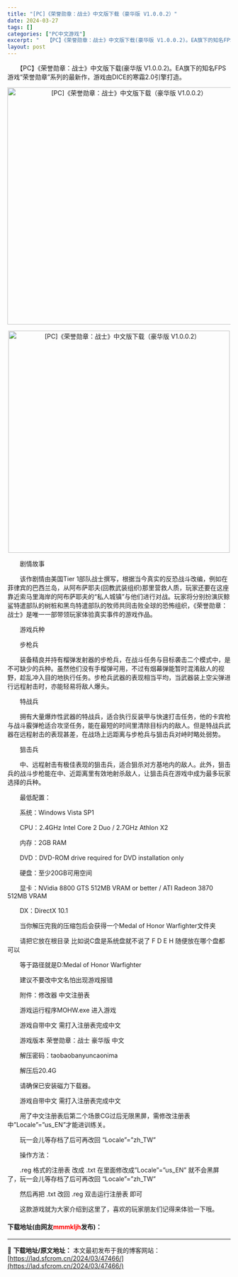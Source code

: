 ```yaml
---
title: "[PC]《荣誉勋章：战士》中文版下载（豪华版 V1.0.0.2）"
date: 2024-03-27
tags: []
categories: ["PC中文游戏"]
excerpt: "　　【PC】《荣誉勋章：战士》中文版下载(豪华版 V1.0.0.2)。EA旗下的知名FPS游戏&ldquo;荣誉勋章&rdquo;系列的最新作，游戏由DICE的寒霜2.0引擎打造。 　　剧情故事 　　该作剧情由美国Tier 1部队战士撰写，根据当今真实的反恐战斗改编，例如在菲律宾的巴西兰岛，从阿布萨&hellip;"
layout: post
---
```


 <p>　　【PC】《荣誉勋章：战士》中文版下载(豪华版 V1.0.0.2)。EA旗下的知名FPS游戏&ldquo;荣誉勋章&rdquo;系列的最新作，游戏由DICE的寒霜2.0引擎打造。</p> <p align="center"><img align="" border="0" src="https://lad.sfcrom.cn/wp-content/uploads/2024/03/20240327_66036e4791a34.webp" width="534" alt="[PC]《荣誉勋章：战士》中文版下载（豪华版 V1.0.0.2）" /></p> <p align="center"><img align="" border="0" src="https://lad.sfcrom.cn/wp-content/uploads/2024/03/20240327_66036e480d45e.webp" width="500" alt="[PC]《荣誉勋章：战士》中文版下载（豪华版 V1.0.0.2）" /></p> <p>　　剧情故事</p> <p>　　该作剧情由美国Tier 1部队战士撰写，根据当今真实的反恐战斗改编，例如在菲律宾的巴西兰岛，从阿布萨耶夫(回教武装组织)那里营救人质，玩家还要在这座靠近索马里海岸的阿布萨耶夫的&ldquo;私人城镇&rdquo;与他们进行对战。玩家将分别扮演灰鲸鲨特遣部队的树桩和黑鸟特遣部队的牧师共同击败全球的恐怖组织，《荣誉勋章：战士》是唯一一部带领玩家体验真实事件的游戏作品。</p> <p>　　游戏兵种</p> <p>　　步枪兵</p> <p>　　装备精良并持有榴弹发射器的步枪兵，在战斗任务与目标袭击二个模式中，是不可缺少的兵种。虽然他们没有手榴弹可用，不过有烟幕弹能暂时混淆敌人的视野，趁乱冲入目的地执行任务。步枪兵武器的表现相当平均，当武器装上空尖弹进行远程射击时，亦能轻易将敌人爆头。</p> <p>　　特战兵</p> <p>　　拥有大量爆炸性武器的特战兵，适合执行反装甲与快速打击任务，他的卡宾枪与战斗霰弹枪适合攻坚任务，能在最短的时间里清除目标内的敌人。但是特战兵武器在远程射击的表现甚差，在战场上远距离与步枪兵与狙击兵对峙时略处弱势。</p> <p>　　狙击兵</p> <p>　　中、远程射击有极佳表现的狙击兵，适合狙杀对方基地内的敌人。此外，狙击兵的战斗步枪能在中、近距离里有效地射杀敌人，让狙击兵在游戏中成为最多玩家选择的兵种。</p> <p>　　最低配置：</p> <p>　　系统：Windows Vista SP1</p> <p>　　CPU：2.4GHz Intel Core 2 Duo / 2.7GHz Athlon X2</p> <p>　　内存：2GB RAM</p> <p>　　DVD：DVD-ROM drive required for DVD installation only</p> <p>　　硬盘：至少20GB可用空间</p> <p>　　显卡：NVidia 8800 GTS 512MB VRAM or better / ATI Radeon 3870 512MB VRAM</p> <p>　　DX：DirectX 10.1</p> <p>　　当你解压完我的压缩包后会获得一个Medal of Honor Warfighter文件夹</p> <p>　　请把它放在根目录 比如说C盘是系统盘就不说了 F D E H 随便放在哪个盘都可以</p> <p>　　等于路径就是D:Medal of Honor Warfighter</p> <p>　　建议不要改中文名怕出现游戏报错</p> <p>　　附件：修改器 中文注册表</p> <p>　　游戏运行程序MOHW.exe 进入游戏</p> <p>　　游戏自带中文 需打入注册表完成中文</p> <p>　　游戏版本 荣誉勋章：战士 豪华版 中文</p> <p>　　解压密码：taobaobanyuncaonima</p> <p>　　解压后20.4G</p> <p>　　请确保已安装磁力下载器。</p> <p>　　游戏自带中文 需打入注册表完成中文</p> <p>　　用了中文注册表后第二个场景CG过后无限黑屏，需修改注册表中&rdquo;Locale&rdquo;=&rdquo;us_EN&rdquo;才能进训练关。</p> <p>　　玩一会儿等存档了后可再改回 &ldquo;Locale&rdquo;=&rdquo;zh_TW&rdquo;</p> <p>　　操作方法：</p> <p>　　.reg 格式的注册表 改成 .txt 在里面修改成&rdquo;Locale&rdquo;=&rdquo;us_EN&rdquo; 就不会黑屏了，玩一会儿等存档了后可再改回 &ldquo;Locale&rdquo;=&rdquo;zh_TW&rdquo;</p> <p>　　然后再把 .txt 改回 .reg 双击运行注册表 即可</p> <p>　　这款游戏就为大家介绍到这里了，喜欢的玩家朋友们记得来体验一下哦。</p> <p><h4>下载地址(由网友<font color="red">mmmkljh</font>发布)：</h4></p> 

---
📖 **下载地址/原文地址：** 本文最初发布于我的博客网站：[https://lad.sfcrom.cn/2024/03/47466/](https://lad.sfcrom.cn/2024/03/47466/)
